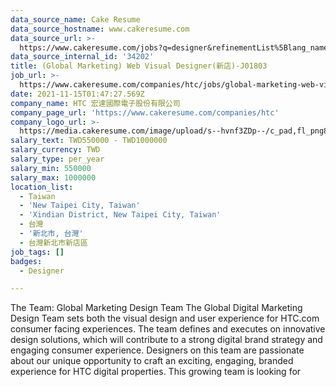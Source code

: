 ```yaml
---
data_source_name: Cake Resume
data_source_hostname: www.cakeresume.com
data_source_url: >-
  https://www.cakeresume.com/jobs?q=designer&refinementList%5Blang_name%5D%5B0%5D=English&refinementList%5Bsalary_type%5D=per_year
data_source_internal_id: '34202'
title: (Global Marketing) Web Visual Designer(新店)-J01803
job_url: >-
  https://www.cakeresume.com/companies/htc/jobs/global-marketing-web-visual-designer-j01803
date: 2021-11-15T01:47:27.569Z
company_name: HTC 宏達國際電子股份有限公司
company_page_url: 'https://www.cakeresume.com/companies/htc'
company_logo_url: >-
  https://media.cakeresume.com/image/upload/s--hvnf3ZDp--/c_pad,fl_png8,h_200,w_200/v1569659591/gwf2hetj4bvzypwfrkvj.png
salary_text: TWD550000 - TWD1000000
salary_currency: TWD
salary_type: per_year
salary_min: 550000
salary_max: 1000000
location_list:
  - Taiwan
  - 'New Taipei City, Taiwan'
  - 'Xindian District, New Taipei City, Taiwan'
  - 台灣
  - '新北市, 台灣'
  - 台灣新北市新店區
job_tags: []
badges:
  - Designer

---
```


The Team: Global Marketing Design Team The Global Digital Marketing Design Team sets both the visual design and user experience for HTC.com consumer facing experiences. The team defines and executes on innovative design solutions, which will contribute to a strong digital brand strategy and engaging consumer experience. Designers on this team are passionate about our unique opportunity to craft an exciting, engaging, branded experience for HTC digital properties. This growing team is looking for